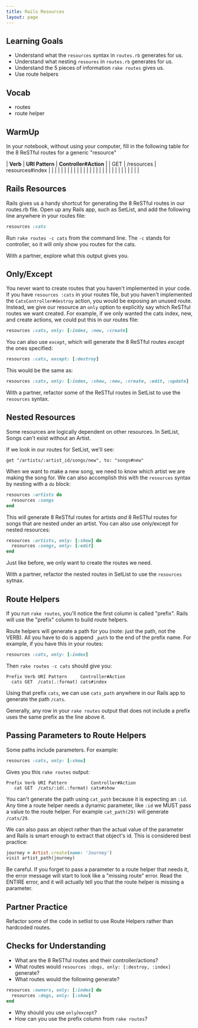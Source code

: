```yaml
---
title: Rails Resources
layout: page
---
```


##  Learning Goals

* Understand what the `resources` syntax in `routes.rb` generates for us.
* Understand what nesting `resoures` in `routes.rb` generates for us.
* Understand the 5 pieces of information `rake routes` gives us.
* Use route helpers

## Vocab

* routes
* route helper

## WarmUp

In your notebook, without using your computer, fill in the following table for the 8 ReSTful routes for a generic "resource"

| **Verb** | **URI Pattern** | **Controller#Action** |
|   GET    |     /resources  | resources#index       |
|      |             |                   |
|      |             |                   |
|      |             |                   |
|      |             |                   |
|      |             |                   |
|      |             |                   |
|      |             |                   |

## Rails Resources

Rails gives us a handy shortcut for generating the 8 ReSTful routes in our routes.rb file. Open up any Rails app, such as SetList, and add the following line anywhere in your routes file:

```ruby
resources :cats
```

Run `rake routes -c cats` from the command line. The `-c` stands for controller, so it will only show you routes for the cats.

With a partner, explore what this output gives you.

## Only/Except

You never want to create routes that you haven't implemented in your code. If you have `resources :cats` in your routes file, but you haven't implemented the `CatsController#destroy` action, you would be exposing an unused route. Instead, we give our resource an `only` option to explicitly say which ReSTful routes we want created. For example, if we only wanted the cats index, new, and create actions, we could put this in our routes file:

```ruby
resources :cats, only: [:index, :new, :create]
```

You can also use `except`, which will generate the 8 ReSTful routes _except_ the ones specified:

```ruby
resources :cats, except: [:destroy]
```

This would be the same as:

```ruby
resources :cats, only: [:index, :show, :new, :create, :edit, :update]
```

With a partner, refactor some of the ReSTful routes in SetList to use the `resources` syntax.

## Nested Resources

Some resources are logically dependent on other resources. In SetList, Songs can't exist without an Artist.

If we look in our routes for SetList, we'll see:

```
get "/artists/:artist_id/songs/new", to: "songs#new"
```

When we want to make a new song, we need to know which artist we are making the song for. We can also accomplish this with the `resources` syntax by nesting with a `do` block:

```ruby
resources :artists do
  resources :songs
end
```

This will generate 8 ReSTful routes for artists *and* 8 ReSTful routes for songs that are nested under an artist. You can also use only/except for nested resources:

```ruby
resources :artists, only: [:show] do
  resources :songs, only: [:edit]
end
```

Just like before, we only want to create the routes we need.

With a partner, refactor the nested routes in SetList to use the `resources` sytnax.

## Route Helpers

If you run `rake routes`, you'll notice the first column is called "prefix". Rails will use the "prefix" column to build route helpers.

Route helpers will generate a path for you (note: just the path, not the VERB). All you have to do is append `_path` to the end of the prefix name. For example, if you have this in your routes:

```ruby
resources :cats, only: [:index]
```

Then `rake routes -c cats` should give you:

```
Prefix Verb URI Pattern     Controller#Action
  cats GET  /cats(.:format) cats#index
```

Using that prefix `cats`, we can use `cats_path` anywhere in our Rails app to generate the path `/cats`.

Generally, any row in your `rake routes` output that does not include a prefix uses the same prefix as the line above it.

## Passing Parameters to Route Helpers

Some paths include parameters. For example:

```ruby
resources :cats, only: [:show]
```

Gives you this `rake routes` output:

```
Prefix Verb URI Pattern         Controller#Action
   cat GET  /cats/:id(.:format) cats#show
```

You can't generate the path using `cat_path` because it is expecting an `:id`. Any time a route helper needs a dynamic parameter, like `:id` we MUST pass a value to the route helper. For example `cat_path(29)` will generate `/cats/29`.

We can also pass an object rather than the actual value of the parameter and Rails is smart enough to extract that object's id. This is considered best practice:

```ruby
journey = Artist.create(name: 'Journey')
visit artist_path(journey)
```

Be careful. If you forget to pass a parameter to a route helper that needs it, the error message will start to look like a "missing route" error. Read the ENTIRE error, and it will actually tell you that the route helper is missing a parameter.

## Partner Practice

Refactor some of the code in setlist to use Route Helpers rather than hardcoded routes.

## Checks for Understanding

* What are the 8 ReSTful routes and their controller/actions?
* What routes would `resources :dogs, only: [:destroy, :index]` generate?
* What routes would the following generate?

```ruby
resources :owners, only: [:index] do
  resources :dogs, only: [:show]
end
```

* Why should you use `only`/`except`?
* How can you use the prefix column from `rake routes`?
